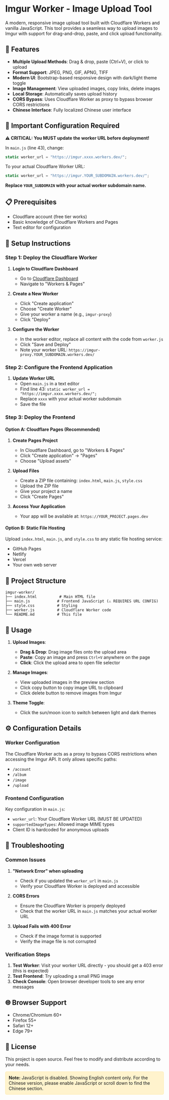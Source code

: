 <!-- Language Toggle -->
<div align="center">
  <div id="language-toggle" style="margin-bottom: 20px; padding: 10px; background: #f6f8fa; border-radius: 6px; border: 1px solid #d0d7de;" role="toolbar" aria-label="Language selection">
    <button onclick="toggleLanguage('en')" id="btn-en"
            style="background: #0969da; color: white; border: none; padding: 8px 16px; margin: 0 4px; border-radius: 4px; cursor: pointer; font-weight: bold; transition: all 0.2s ease;"
            aria-pressed="true" aria-label="Switch to English">
      🇺🇸 English
    </button>
    <button onclick="toggleLanguage('zh')" id="btn-zh"
            style="background: #6e7781; color: white; border: none; padding: 8px 16px; margin: 0 4px; border-radius: 4px; cursor: pointer; transition: all 0.2s ease;"
            aria-pressed="false" aria-label="Switch to Chinese">
      🇨🇳 中文
    </button>
  </div>
</div>

<script>
// Language toggle functionality with accessibility support
function toggleLanguage(lang) {
  try {
    const enContent = document.getElementById('content-en');
    const zhContent = document.getElementById('content-zh');
    const btnEn = document.getElementById('btn-en');
    const btnZh = document.getElementById('btn-zh');

    if (!enContent || !zhContent || !btnEn || !btnZh) {
      console.warn('Language toggle elements not found');
      return;
    }

    if (lang === 'en') {
      enContent.style.display = 'block';
      zhContent.style.display = 'none';
      btnEn.style.background = '#0969da';
      btnEn.style.fontWeight = 'bold';
      btnEn.setAttribute('aria-pressed', 'true');
      btnZh.style.background = '#6e7781';
      btnZh.style.fontWeight = 'normal';
      btnZh.setAttribute('aria-pressed', 'false');

      // Save preference
      try {
        localStorage.setItem('readme-lang', 'en');
      } catch (e) {
        console.warn('localStorage not available');
      }
    } else {
      enContent.style.display = 'none';
      zhContent.style.display = 'block';
      btnZh.style.background = '#0969da';
      btnZh.style.fontWeight = 'bold';
      btnZh.setAttribute('aria-pressed', 'true');
      btnEn.style.background = '#6e7781';
      btnEn.style.fontWeight = 'normal';
      btnEn.setAttribute('aria-pressed', 'false');

      // Save preference
      try {
        localStorage.setItem('readme-lang', 'zh');
      } catch (e) {
        console.warn('localStorage not available');
      }
    }
  } catch (error) {
    console.error('Error in toggleLanguage:', error);
  }
}

// Keyboard navigation support
function handleKeyPress(event, lang) {
  if (event.key === 'Enter' || event.key === ' ') {
    event.preventDefault();
    toggleLanguage(lang);
  }
}

// Initialize language on page load
document.addEventListener('DOMContentLoaded', function() {
  try {
    const savedLang = localStorage.getItem('readme-lang') || 'en';
    toggleLanguage(savedLang);

    // Add keyboard event listeners
    const btnEn = document.getElementById('btn-en');
    const btnZh = document.getElementById('btn-zh');

    if (btnEn) btnEn.addEventListener('keydown', (e) => handleKeyPress(e, 'en'));
    if (btnZh) btnZh.addEventListener('keydown', (e) => handleKeyPress(e, 'zh'));

  } catch (error) {
    console.error('Error initializing language toggle:', error);
    // Fallback to English
    const enContent = document.getElementById('content-en');
    const zhContent = document.getElementById('content-zh');
    if (enContent) enContent.style.display = 'block';
    if (zhContent) zhContent.style.display = 'none';
  }
});

// Fallback for environments without localStorage or JavaScript
(function() {
  try {
    if (typeof localStorage === 'undefined') {
      const enContent = document.getElementById('content-en');
      const zhContent = document.getElementById('content-zh');
      if (enContent) enContent.style.display = 'block';
      if (zhContent) zhContent.style.display = 'none';
    }
  } catch (error) {
    console.warn('Fallback initialization failed:', error);
  }
})();
</script>

<!-- English Content -->
<div id="content-en" style="display: block;">

# Imgur Worker - Image Upload Tool

A modern, responsive image upload tool built with Cloudflare Workers and vanilla JavaScript. This tool provides a seamless way to upload images to Imgur with support for drag-and-drop, paste, and click upload functionality.

## 🌟 Features

- **Multiple Upload Methods**: Drag & drop, paste (Ctrl+V), or click to upload
- **Format Support**: JPEG, PNG, GIF, APNG, TIFF
- **Modern UI**: Bootstrap-based responsive design with dark/light theme toggle
- **Image Management**: View uploaded images, copy links, delete images
- **Local Storage**: Automatically saves upload history
- **CORS Bypass**: Uses Cloudflare Worker as proxy to bypass browser CORS restrictions
- **Chinese Interface**: Fully localized Chinese user interface

## 🚨 Important Configuration Required

**⚠️ CRITICAL: You MUST update the worker URL before deployment!**

In `main.js` (line 43), change:
```javascript
static worker_url = "https://imgur.xxxx.workers.dev/";
```

To your actual Cloudflare Worker URL:
```javascript
static worker_url = "https://imgur.YOUR_SUBDOMAIN.workers.dev/";
```

**Replace `YOUR_SUBDOMAIN` with your actual worker subdomain name.**

## 📋 Prerequisites

- Cloudflare account (free tier works)
- Basic knowledge of Cloudflare Workers and Pages
- Text editor for configuration

## 🚀 Setup Instructions

### Step 1: Deploy the Cloudflare Worker

1. **Login to Cloudflare Dashboard**
   - Go to [Cloudflare Dashboard](https://dash.cloudflare.com/)
   - Navigate to "Workers & Pages"

2. **Create a New Worker**
   - Click "Create application"
   - Choose "Create Worker"
   - Give your worker a name (e.g., `imgur-proxy`)
   - Click "Deploy"

3. **Configure the Worker**
   - In the worker editor, replace all content with the code from `worker.js`
   - Click "Save and Deploy"
   - Note your worker URL: `https://imgur-proxy.YOUR_SUBDOMAIN.workers.dev/`

### Step 2: Configure the Frontend Application

1. **Update Worker URL**
   - Open `main.js` in a text editor
   - Find line 43: `static worker_url = "https://imgur.xxxx.workers.dev/";`
   - Replace `xxxx` with your actual worker subdomain
   - Save the file

### Step 3: Deploy the Frontend

#### Option A: Cloudflare Pages (Recommended)

1. **Create Pages Project**
   - In Cloudflare Dashboard, go to "Workers & Pages"
   - Click "Create application" → "Pages"
   - Choose "Upload assets"

2. **Upload Files**
   - Create a ZIP file containing: `index.html`, `main.js`, `style.css`
   - Upload the ZIP file
   - Give your project a name
   - Click "Create Pages"

3. **Access Your Application**
   - Your app will be available at: `https://YOUR_PROJECT.pages.dev`

#### Option B: Static File Hosting

Upload `index.html`, `main.js`, and `style.css` to any static file hosting service:
- GitHub Pages
- Netlify
- Vercel
- Your own web server

## 📁 Project Structure

```
imgur-worker/
├── index.html          # Main HTML file
├── main.js            # Frontend JavaScript (⚠️ REQUIRES URL CONFIG)
├── style.css          # Styling
├── worker.js          # Cloudflare Worker code
└── README.md          # This file
```

## 🎯 Usage

1. **Upload Images**:
   - **Drag & Drop**: Drag image files onto the upload area
   - **Paste**: Copy an image and press `Ctrl+V` anywhere on the page
   - **Click**: Click the upload area to open file selector

2. **Manage Images**:
   - View uploaded images in the preview section
   - Click copy button to copy image URL to clipboard
   - Click delete button to remove images from Imgur

3. **Theme Toggle**:
   - Click the sun/moon icon to switch between light and dark themes

## ⚙️ Configuration Details

### Worker Configuration
The Cloudflare Worker acts as a proxy to bypass CORS restrictions when accessing the Imgur API. It only allows specific paths:
- `/account`
- `/album` 
- `/image`
- `/upload`

### Frontend Configuration
Key configuration in `main.js`:
- `worker_url`: Your Cloudflare Worker URL (MUST BE UPDATED)
- `supportedImageTypes`: Allowed image MIME types
- Client ID is hardcoded for anonymous uploads

## 🔧 Troubleshooting

### Common Issues

1. **"Network Error" when uploading**
   - Check if you updated the `worker_url` in `main.js`
   - Verify your Cloudflare Worker is deployed and accessible

2. **CORS Errors**
   - Ensure the Cloudflare Worker is properly deployed
   - Check that the worker URL in `main.js` matches your actual worker URL

3. **Upload Fails with 400 Error**
   - Check if the image format is supported
   - Verify the image file is not corrupted

### Verification Steps

1. **Test Worker**: Visit your worker URL directly - you should get a 403 error (this is expected)
2. **Test Frontend**: Try uploading a small PNG image
3. **Check Console**: Open browser developer tools to see any error messages

## 🌐 Browser Support

- Chrome/Chromium 60+
- Firefox 55+
- Safari 12+
- Edge 79+

## 📄 License

This project is open source. Feel free to modify and distribute according to your needs.

</div>

<!-- Chinese Content -->
<div id="content-zh" style="display: none;">

# Imgur Worker - 圖片上傳工具

一個基於 Cloudflare Workers 和原生 JavaScript 建構的現代化響應式圖片上傳工具。該工具提供了無縫的圖片上傳體驗，支援拖曳、貼上和點擊上傳功能。

## 🌟 功能特點

- **多種上傳方式**：拖曳上傳、貼上上傳（Ctrl+V）、點擊上傳
- **格式支援**：JPEG、PNG、GIF、APNG、TIFF
- **現代介面**：基於Bootstrap的響應式設計，支援深色/淺色主題切換
- **圖片管理**：查看已上傳圖片、複製連結、刪除圖片
- **本地儲存**：自動儲存上傳歷史
- **跨域解決**：使用Cloudflare Worker作為代理繞過瀏覽器CORS限制
- **中文介面**：完全本地化的中文使用者介面

## 🚨 重要配置要求

**⚠️ 關鍵：部署前必須更新worker URL！**

在 `main.js`（第43行），將：
```javascript
static worker_url = "https://imgur.xxxx.workers.dev/";
```

更改為您實際的Cloudflare Worker URL：
```javascript
static worker_url = "https://imgur.您的子網域.workers.dev/";
```

**請將 `您的子網域` 替換為您實際的worker子網域。**

## 📋 前置要求

- Cloudflare帳戶（免費版即可）
- 基本的Cloudflare Workers和Pages知識
- 文字編輯器用於配置

## 🚀 部署步驟

### 第一步：部署Cloudflare Worker

1. **登入Cloudflare控制台**
   - 訪問 [Cloudflare控制台](https://dash.cloudflare.com/)
   - 導航到"Workers & Pages"

2. **建立新的Worker**
   - 點擊"Create application"
   - 選擇"Create Worker"
   - 為您的worker命名（例如：`imgur-proxy`）
   - 點擊"Deploy"

3. **配置Worker**
   - 在worker編輯器中，用`worker.js`的內容替換所有程式碼
   - 點擊"Save and Deploy"
   - 記錄您的worker URL：`https://imgur-proxy.您的子網域.workers.dev/`

### 第二步：配置前端應用程式

1. **更新Worker URL**
   - 用文字編輯器開啟`main.js`
   - 找到第43行：`static worker_url = "https://imgur.xxxx.workers.dev/";`
   - 將`xxxx`替換為您實際的worker子網域
   - 儲存檔案

### 第三步：部署前端

#### 選項A：Cloudflare Pages（推薦）

1. **建立Pages專案**
   - 在Cloudflare控制台，轉到"Workers & Pages"
   - 點擊"Create application" → "Pages"
   - 選擇"Upload assets"

2. **上傳檔案**
   - 建立包含以下檔案的ZIP：`index.html`、`main.js`、`style.css`
   - 上傳ZIP檔案
   - 為專案命名
   - 點擊"Create Pages"

3. **存取您的應用程式**
   - 您的應用程式將在以下位址可用：`https://您的專案名.pages.dev`

#### 選項B：靜態檔案託管

將`index.html`、`main.js`和`style.css`上傳到任何靜態檔案託管服務：
- GitHub Pages
- Netlify
- Vercel
- 您自己的Web伺服器

## 🎯 使用方法

1. **上傳圖片**：
   - **拖曳上傳**：將圖片檔案拖曳到上傳區域
   - **貼上上傳**：複製圖片後在頁面任意位置按`Ctrl+V`
   - **點擊上傳**：點擊上傳區域開啟檔案選擇器

2. **管理圖片**：
   - 在預覽區域查看已上傳的圖片
   - 點擊複製按鈕將圖片URL複製到剪貼簿
   - 點擊刪除按鈕從Imgur刪除圖片

3. **主題切換**：
   - 點擊太陽/月亮圖示在淺色和深色主題間切換

## 🔧 故障排除

### 常見問題

1. **上傳時出現"網路錯誤"**
   - 檢查是否已更新`main.js`中的`worker_url`
   - 驗證您的Cloudflare Worker已部署且可存取

2. **CORS錯誤**
   - 確保Cloudflare Worker已正確部署
   - 檢查`main.js`中的worker URL是否與實際worker URL匹配

3. **上傳失敗，返回400錯誤**
   - 檢查圖片格式是否受支援
   - 驗證圖片檔案未損壞

### 驗證步驟

1. **測試Worker**：直接訪問您的worker URL - 應該得到403錯誤（這是預期的）
2. **測試前端**：嘗試上傳一個小的PNG圖片
3. **檢查控制台**：開啟瀏覽器開發者工具查看任何錯誤訊息

## 🌐 瀏覽器支援

- Chrome/Chromium 60+
- Firefox 55+
- Safari 12+
- Edge 79+

## 📄 授權條款

本專案為開源專案。您可以根據需要自由修改和散布。

</div>

<!-- Accessibility and Fallback Styles -->
<style>
@media (prefers-reduced-motion: reduce) {
  #language-toggle button {
    transition: none;
  }
}

#language-toggle button:hover {
  opacity: 0.9;
  transform: translateY(-1px);
}

#language-toggle button:focus {
  outline: 2px solid #0969da;
  outline-offset: 2px;
}

#language-toggle button:active {
  transform: translateY(0);
}

/* Fallback for no-JS environments */
.no-js #content-en {
  display: block !important;
}

.no-js #content-zh {
  display: none !important;
}
</style>

<!-- No-JS Fallback -->
<noscript>
  <style>
    #content-en { display: block !important; }
    #content-zh { display: none !important; }
    #language-toggle { display: none; }
  </style>
  <div style="background: #fff3cd; border: 1px solid #ffeaa7; padding: 10px; margin: 10px 0; border-radius: 4px;">
    <strong>Note:</strong> JavaScript is disabled. Showing English content only. For the Chinese version, please enable JavaScript or scroll down to find the Chinese section.
  </div>
</noscript>
